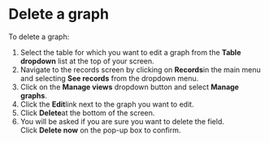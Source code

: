 

# Delete a graph

To delete a graph:

1. Select the table for which you want to edit a graph from the&nbsp;**Table dropdown** list at the top of your screen.
2. Navigate to the records screen by clicking on **Records**in the main menu and selecting **See records**&nbsp;from the dropdown menu.&nbsp;
3. Click on the&nbsp;**Manage views**&nbsp;dropdown button and select&nbsp;**Manage graphs**.
4. Click the **Edit**link next to the graph you want to edit.&nbsp;
5. Click **Delete**at the bottom of the screen.&nbsp;
6. You will be asked if you are sure you want to delete the field. Click&nbsp;**Delete now**&nbsp;on the pop-up box to confirm.